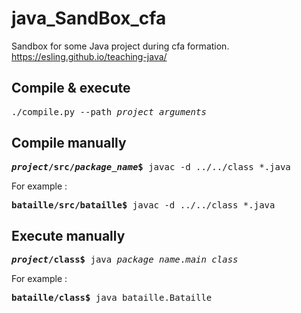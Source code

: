 # java_SandBox_cfa
Sandbox for some Java project during cfa formation.
https://esling.github.io/teaching-java/


## Compile & execute

<pre>
./compile.py --path <i>project</i> <i>arguments</i>
</pre>

## Compile manually

<pre>
<b><i>project</i>/src/<i>package_name</i>$</b> javac -d ../../class *.java
</pre>

For example :

<pre>
<b>bataille/src/bataille$</b> javac -d ../../class *.java
</pre>

## Execute manually

<pre>
<b><i>project</i>/class$</b> java <i>package_name</i>.<i>main_class</i>
</pre>

For example :

<pre>
<b>bataille/class$</b> java bataille.Bataille 
</pre>

